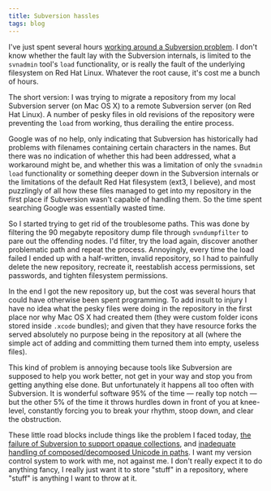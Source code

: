 ```yaml
---
title: Subversion hassles
tags: blog
---
```


I've just spent several hours [working around a Subversion problem](http://www.wincent.com/knowledge-base/Repository_migration#Caveat). I don't know whether the fault lay with the Subversion internals, is limited to the `svnadmin` tool's `load` functionality, or is really the fault of the underlying filesystem on Red Hat Linux. Whatever the root cause, it's cost me a bunch of hours.

The short version: I was trying to migrate a repository from my local Subversion server (on Mac OS X) to a remote Subversion server (on Red Hat Linux). A number of pesky files in old revisions of the repository were preventing the `load` from working, thus derailing the entire process.

Google was of no help, only indicating that Subversion has historically had problems with filenames containing certain characters in the names. But there was no indication of whether this had been addressed, what a workaround might be, and whether this was a limitation of only the `svnadmin load` functionality or something deeper down in the Subversion internals or the limitations of the default Red Hat filesystem (ext3, I believe), and most puzzlingly of all how these files managed to get into my repository in the first place if Subversion wasn't capable of handling them. So the time spent searching Google was essentially wasted time.

So I started trying to get rid of the troublesome paths. This was done by filtering the 90 megabyte repository dump file through `svndumpfilter` to pare out the offending nodes. I'd filter, try the load again, discover another problematic path and repeat the process. Annoyingly, every time the load failed I ended up with a half-written, invalid repository, so I had to painfully delete the new repository, recreate it, reestablish access permissions, set passwords, and tighten filesystem permissions.

In the end I got the new repository up, but the cost was several hours that could have otherwise been spent programming. To add insult to injury I have no idea what the pesky files were doing in the repository in the first place nor why Mac OS X had created them (they were custom folder icons stored inside `.xcode` bundles); and given that they have resource forks the served absolutely no purpose being in the repository at all (where the simple act of adding and committing them turned them into empty, useless files).

This kind of problem is annoying because tools like Subversion are supposed to help you work better, not get in your way and stop you from getting anything else done. But unfortunately it happens all too often with Subversion. It is wonderful software 95% of the time — really top notch — but the other 5% of the time it throws hurdles down in front of you at knee-level, constantly forcing you to break your rhythm, stoop down, and clear the obstruction.

These little road blocks include things like the problem I faced today, [the failure of Subversion to support opaque collections](http://subversion.tigris.org/issues/show_bug.cgi?id=707), and [inadequate handling of composed/decomposed Unicode in paths](http://subversion.tigris.org/issues/show_bug.cgi?id=2464). I want my version control system to work with me, not against me. I don't really expect it to do anything fancy, I really just want it to store "stuff" in a repository, where "stuff" is anything I want to throw at it.
